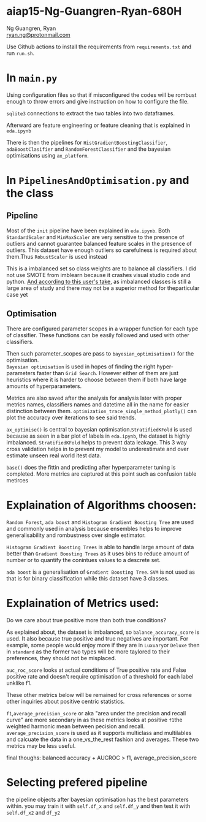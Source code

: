 # aiap15-Ng-Guangren-Ryan-680H  
  
Ng Guangren, Ryan  
ryan.ng@protonmail.com  
  
Use Github actions to install the requirements from `requirements.txt` and run `run.sh`.

# In `main.py`

Using configuration files so that if misconfigured the codes will be rombust enough to throw errors and give instruction on how to configure the file.

`sqlite3` connections to extract the two tables into two dataframes. 
  
Afterward are feature engineering or feature cleaning that is explained in `eda.ipynb`

There is then the pipelines for `HistGradientBoostingClassifier`, `adaBoostClasifier` and `RandomForestClassifier` and the bayesian optimisations using `ax_platform`.

# In `PipelinesAndOptimisation.py` and the class

## Pipeline

Most of the `init` pipeline have been explained in `eda.ipynb`.
Both `StandardScaler` and `MinMaxScaler` are very sensitive to the presence of outliers and cannot guarantee balanced feature scales in the presence of outliers.
This dataset have enough outliers so carefulness is required about them.Thus `RobustScaler` is used instead

This is a imbalanced set so class weights are to balance all classifiers.
I did not use SMOTE from imblearn because it crashes visual studio code and python.
[And according to this user's take](https://datascience.stackexchange.com/a/52676), as imbalanced classes is still a large area of study and there may not be a superior method for theparticular case yet

## Optimisation

There are configured parameter scopes in a wrapper function for each type of classifier. These functions can be easily followed and used with other classifiers.

Then such parameter_scopes are pass to `bayesian_optimisation()` for the optimisation.  
`Bayesian optimisation` is used in hopes of finding the right hyper-parameters faster than `Grid Search`. However either of them are just heuristics where it is harder to choose between them if both have large amounts of hyperparameters.

Metrics are also saved after the analysis for analysis later with proper metrics names, classifiers names and datetime all in the name for easier distinction between them. `optimization_trace_single_method_plotly()` can plot the accuracy over iterations to see said trends.

`ax_optimise()` is central to bayesian optimisation.`StratifiedKFold` is used because as seen in a bar plot of labels in `eda.ipynb`, the dataset is highly imbalanced. `StratifiedKFold` helps to prevent data leakage. This 3 way cross validation helps in to prevent my model to underestimate and over estimate unseen real world itest data.

`base()` does the fittin and predicting after hyperparameter tuning is completed. More metrics are captured at this point such as confusion table metirces


# Explaination of Algorithms choosen:

`Random Forest`,  `ada boost` and `Histogram Gradient Boosting Tree` are used and commonly used in analysis because ensembles helps to improve generalisability and rombustness over single estimator.

`Histogram Gradient Boosting Trees` is able to handle large amount of data better than `Gradient Boosting Trees` as it uses bins to reduce amount of number or to quantify the conintues values to a descrete set.

`ada boost` is a generalisation of `Gradient Boosting Tree`. `SVM` is not used as that is for binary classification while this dataset have 3 classes.

# Explaination of Metrics used:

Do we care about true positive more than both true conditions?

As explained about, the dataset is imbalanced, so `balance_accuracy_score` is used. It also because  true positive and true negatives are important. For example, some people would enjoy more if they are in `Luxuary`or `Deluxe` then in `standard` as the former two types will be more taylored to their preferences, they should not be misplaced.

`auc_roc_score` looks at actual conditions of True positive rate and False positive rate and doesn't require optimisation of a threshold for each label unklike f1.
  
These other metrics below will be remained for cross references or some other inquiries about positive centric statistics.
   
`f1`,`average_precision_score` or aka "area under the precision and recall curve" are more secondary in as these metrics looks at positive `f1`the weighted harmonic mean between pecision and recall. `average_precision_score` is used as it supports multiclass and multilables and calcuate the data in a one_vs_the_rest fashion and averages. These two metrics may be less useful.

final thoughs: balanced accuracy + AUCROC > f1, average_precision_score


# Selecting prefered pipeline

the pipeline objects after bayesian optimisation has the best parameters within. you may train it with `self.df_x` and `self.df_y` and then test it with `self.df_x2` and `df_y2`
